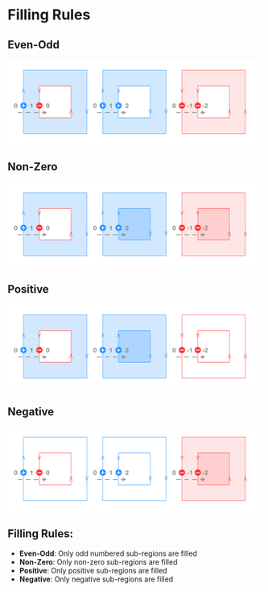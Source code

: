 # Filling Rules

## Even-Odd
![Even-Odd](even-odd.svg)

## Non-Zero
![Non-Zero](non-zero.svg)

## Positive
![Positive](positive.svg)

## Negative
![Negative](negative.svg)


## Filling Rules:

- **Even-Odd**: Only odd numbered sub-regions are filled
- **Non-Zero**: Only non-zero sub-regions are filled
- **Positive**: Only positive sub-regions are filled
- **Negative**: Only negative sub-regions are filled